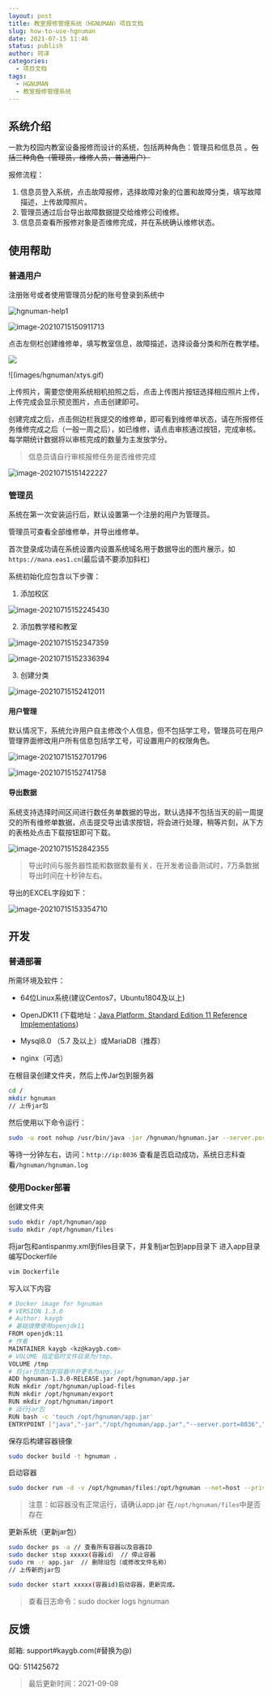 ```yaml
---
layout: post
title: 教室报修管理系统（HGNUMAN）项目文档 
slug: how-to-use-hgnuman
date: 2021-07-15 11:46
status: publish
author: 珂泽
categories: 
  - 项目文档
tags: 
  - HGNUMAN
  - 教室报修管理系统
---
```


## 系统介绍

一款为校园内教室设备报修而设计的系统，包括两种角色：管理员和信息员 。~~包括三种角色（管理员，维修人员，普通用户）~~

报修流程：

1. 信息员登入系统，点击故障报修，选择故障对象的位置和故障分类，填写故障描述，上传故障照片。
2. 管理员通过后台导出故障数据提交给维修公司维修。
3. 信息员查看所报修对象是否维修完成，并在系统确认维修状态。



## 使用帮助

### 普通用户

注册账号或者使用管理员分配的账号登录到系统中

![hgnuman-help1](./images/hgnuman-help1.png)

![image-20210715150911713](images/image-20210715150911713.png)

点击左侧栏创建维修单，填写教室信息，故障描述，选择设备分类和所在教学楼。

![](images/hgnuman/xtys.gif)

![(images/hgnuman/xtys.gif)

上传照片，需要您使用系统相机拍照之后，点击上传图片按钮选择相应照片上传，上传完成会显示预览图片，点击创建即可。

创建完成之后，点击侧边栏我提交的维修单，即可看到维修单状态，请在所报修任务维修完成之后（一般一周之后），如已维修，请点击审核通过按钮，完成审核。每学期统计数据将以审核完成的数量为主发放学分。

> 信息员请自行审核报修任务是否维修完成

![image-20210715151422227](images/image-20210715151422227.png)

### 管理员

系统在第一次安装运行后，默认设置第一个注册的用户为管理员。

管理员可查看全部维修单，并导出维修单。

首次登录成功请在系统设置内设置系统域名用于数据导出的图片展示，如`https://mana.eas1.cn`(最后请不要添加斜杠)

系统初始化应包含以下步骤：

1. 添加校区

![image-20210715152245430](images/image-20210715152245430.png)

2. 添加教学楼和教室

![image-20210715152347359](images/image-20210715152347359.png)

![image-20210715152336394](images/image-20210715152336394.png)

3. 创建分类

![image-20210715152412011](images/image-20210715152412011.png)



#### 用户管理

默认情况下，系统允许用户自主修改个人信息，但不包括学工号，管理员可在用户管理界面修改用户所有信息包括学工号，可设置用户的权限角色。

![image-20210715152701796](images/image-20210715152701796.png)

![image-20210715152741758](images/image-20210715152741758.png)

#### 导出数据

系统支持选择时间区间进行数任务单数据的导出，默认选择不包括当天的前一周提交的所有维修单数据，点击提交导出请求按钮，将会进行处理，稍等片刻，从下方的表格处点击下载按钮即可下载。

![image-20210715152842355](images/image-20210715152842355.png)

> 导出时间与服务器性能和数据数量有关，在开发者设备测试时，7万条数据导出时间在十秒钟左右。

导出的EXCEL字段如下：

![image-20210715153354710](images/image-20210715153354710.png)

## 开发

### 普通部署

所需环境及软件：

- 64位Linux系统(建议Centos7，Ubuntu1804及以上)
- OpenJDK11  (下载地址：[Java Platform, Standard Edition 11 Reference Implementations](http://jdk.java.net/java-se-ri/11))

- Mysql8.0 （5.7 及以上）或MariaDB（推荐）
- nginx（可选）

在根目录创建文件夹，然后上传Jar包到服务器

```bash
cd /
mkdir hgnuman
// 上传jar包
```

然后使用以下命令运行：

```bash
sudo -u root nohup /usr/bin/java -jar /hgnuman/hgnuman.jar --server.port=8036 >> /hgnuman/hgnuman.log 2>&1 &
```

等待一分钟左右，访问：`http://ip:8036` 查看是否启动成功，系统日志科查看`/hgnuman/hgnuman.log`

### 使用Docker部署

创建文件夹

```bash
sudo mkdir /opt/hgnuman/app
sudo mkdir /opt/hgnuman/files
```

将jar包和antispanmy.xml到files目录下，并复制jar包到app目录下
进入app目录编写Dockerfile

```bash
vim Dockerfile
```
写入以下内容

```bash
# Docker image for hgnuman
# VERSION 1.3.0
# Author: kaygb
# 基础镜像使用openjdk11
FROM openjdk:11
# 作者
MAINTAINER kaygb <kz@kaygb.com>
# VOLUME 指定临时文件目录为/tmp。
VOLUME /tmp
# 将jar包添加到容器中并更名为app.jar
ADD hgnuman-1.3.0-RELEASE.jar /opt/hgnuman/app.jar
RUN mkdir /opt/hgnuman/upload-files
RUN mkdir /opt/hgnuman/export
RUN mkdir /opt/hgnuman/import
# 运行jar包
RUN bash -c 'touch /opt/hgnuman/app.jar'
ENTRYPOINT ["java","-jar","/opt/hgnuman/app.jar","--server.port=8036",">>","/opt/hgnuman/log/hgnuman.log","2>&1","&"]
```
保存后构建容器镜像

```bash
sudo docker build -t hgnuman .
```

启动容器

```bash
sudo docker run -d -v /opt/hgnuman/files:/opt/hgnuman --net=host --privileged=true hgnuman
```

> 注意：如容器没有正常运行，请确认app.jar 在`/opt/hgnuman/files`中是否存在

更新系统（更新jar包）

```bash
sudo docker ps -a // 查看所有容器以及容器ID
sudo docker stop xxxxx(容器id） // 停止容器
sudo rm -r app.jar  // 删除旧包（或修改文件名称）
// 上传新的jar包

sudo docker start xxxxx(容器id)启动容器，更新完成。
```

> 查看日志命令：sudo docker logs hgnuman 


## 反馈

邮箱: support#kaygb.com(#替换为@)

QQ: 511425672


> 最后更新时间：2021-09-08